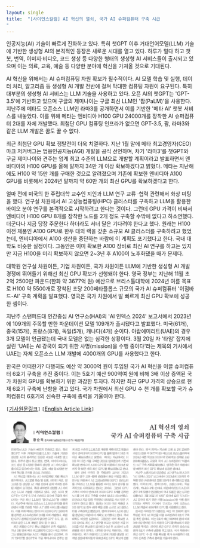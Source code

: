 ```yaml
---
layout: single
title:  "[사이언스칼럼] AI 혁신의 열쇠, 국가 AI 슈퍼컴퓨터 구축 시급
"
---
```

인공지능(AI) 기술이 빠르게 진화하고 있다. 특히 챗GPT 이후 거대언어모델(LLM) 기술에 기반한 생성형 AI의 본격적인 등장은 새로운 시대를 열고 있다. 하루가 멀다 하고 챗봇, 번역, 이미지·비디오, 코드 생성 등 다양한 형태의 생성형 AI 서비스들이 출시되고 있으며 이는 의료, 교육, 예술 등 다양한 분야에 혁신을 가져올 것으로 기대된다.

AI 혁신을 위해서는 AI 슈퍼컴퓨팅 자원 확보가 필수적이다. AI 모델 학습 및 실행, 데이터 처리, 알고리즘 등 생성형 AI 개발 전반에 걸쳐 막대한 컴퓨팅 자원이 요구된다. 특히 대부분의 생성형 AI 서비스는 LLM 기술을 사용하고 있다. 오픈 AI의 챗GPT는 'GPT-3.5'에 기반하고 있으며 구글의 제미나이는 구글 최신 LLM인 '팜(PaLM)'을 사용한다. 지난주에 메타도 오픈소스 LLM인 라마3를 공개하면서 이를 기반한 '메타 AI' 챗봇 서비스를 내놓았다. 이를 위해 메타는 엔비디아 H100 GPU 24000개를 장착한 AI 슈퍼컴퓨터 2대를 자체 개발했다. 최첨단 GPU 컴퓨팅 인프라가 없으면 GPT-3.5, 팜, 라마3와 같은 LLM 개발은 꿈도 꿀 수 없다.

최근 최첨단 GPU 확보 쟁탈전이 더욱 치열하다. 지난 1월 말에 메타 최고경영자(CEO) 마크 저커버그는 범용인공지능(AGI) 개발을 공식 선언하며, 차기 '라마3'를 챗GPT와 구글 제미나이와 견주는 업계 최고 수준의 LLM으로 개발할 계획이라고 발표하면서 엔비디아의 H100 GPU를 올해 말까지 34만 개 이상 확보하겠다고 밝혔다. 메타는 지난해에도 H100 약 15만 개를 구매한 것으로 알려졌으며 기존에 확보한 엔비디아 A100 GPU를 비롯해서 2024년 말까지 약 60만 개의 최신 GPU를 확보하겠다고 한다.

얼마 전에 미국의 한 주립대학 교수인 지인과 LLM 연구 교류 ·협력 관련해서 화상 미팅을 했다. 연구실 차원에서 AI 고성능컴퓨팅(HPC) 클러스터를 구축하고 LLM을 활용한 바이오 분야 연구를 본격적으로 시작하려고 한다는 것이다. 그런데 GPU 가격이 비싸서 엔비디어 H100 GPU 8개를 장착한 노드를 2개 정도 구축할 수밖에 없다고 하소연했다. 더군다나 지금 당장 주문한다 하더라도 서너 달은 기다려야 한다고 했다. 원래는 H100 이전 제품인 A100 GPU로 한두 대의 랙을 갖춘 소규모 AI 클러스터를 구축하려고 했었는데, 엔비디아에서 A100 생산을 중단하는 바람에 이 계획도 포기했다고 한다. 국내 대학도 비슷한 실정이다. 그동안은 이미 확보한 A100 장비로 최신 AI 연구를 하고는 있지만 지금 H100을 미리 확보하지 않으면 2~3년 후 A100이 노후화됐을 때가 문제다.

대학원 연구실 차원이든, 기업 차원이든, 국가 차원이든 LLM에 기반한 생성형 AI 개발 경쟁에 뛰어들기 위해선 최신 GPU 확보가 선행돼야 한다. 영국 정부는 지난해 11월 초 2억 2500만 파운드(한화 약 3677억 원) 예산으로 브리스톨대학에 2024년 여름 목표로 H100 약 5500개로 장착된 초당 200페타플롭스 규모의 국가 AI 슈퍼컴퓨터 '이점바드-AI' 구축 계획을 발표했다. 영국은 국가 차원에서 발 빠르게 최신 GPU 확보에 성공한 셈이다.

지난주 스탠퍼드대 인간중심 AI 연구소(HAI)의 'AI 인덱스 2024' 보고서에서 2023년에 109개의 주목할 만한 파운데이션 모델 109개가 출시됐다고 발표했다. 미국(61개), 중국(15개), 프랑스(8개), 독일(5개), 캐나다(4개) 순이다. 아랍에미리트(UAE)의 경우 3개 모델이 언급됐는데 국내 모델은 없는 심각한 상황이다. 3월 20일 자 '타임' 잡지에 실린 'UAE는 AI 강국이 되기 위한 사명(mission)을 수행 중이다'라는 제목의 기사에서 UAE는 자체 오픈소스 LLM 개발에 4000개의 GPU를 사용했다고 한다.

한국은 어떠한가? 다행히도 예산 약 3000억 원이 투입된 국가 AI 혁신을 이끌 슈퍼컴퓨터 6호기 구축을 추진 중이다. 이는 5호기 예산 900억여 원에 비해 3배 이상 증액된 국가 차원의 GPU를 확보하기 위한 과감한 투자다. 하지만 최근 GPU 가격의 상승으로 현재 6호기 구축에 난항을 겪고 있다. 국가 차원에서 최신 GPU 수 천 개를 확보할 국가 슈퍼컴퓨터 6호기의 신속한 구축에 총력을 기울여야 한다. 

`[`[기사원문링크](https://www.joongdo.co.kr/web/view.php?key=20240425010007739)`]`
`[`[English Article Link](https://medium.com/@qualis2006/the-key-to-ai-innovation-urgent-need-to-build-a-national-ai-supercomputer-in-korea-313b4d642737)`]`

![](/images/joongdo/2024-04-26.png)
